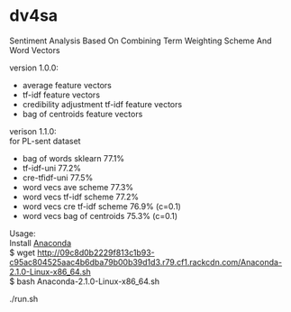 # dv4sa
Sentiment Analysis Based On Combining Term Weighting Scheme And Word Vectors

version 1.0.0:
+ average feature vectors
+ tf-idf feature vectors
+ credibility adjustment tf-idf feature vectors
+ bag of centroids feature vectors

verison 1.1.0:<br/>
for PL-sent dataset
+ bag of words sklearn        77.1%
+ tf-idf-uni                  77.2%
+ cre-tfidf-uni               77.5%
+ word vecs ave scheme        77.3%
+ word vecs tf-idf scheme     77.2%
+ word vecs cre tf-idf scheme 76.9% (c=0.1)
+ word vecs bag of centroids  75.3% (c=0.1)


Usage:<br/>
Install [Anaconda](http://continuum.io/downloads) <br/>
$ wget http://09c8d0b2229f813c1b93-c95ac804525aac4b6dba79b00b39d1d3.r79.cf1.rackcdn.com/Anaconda-2.1.0-Linux-x86_64.sh <br/>
$ bash Anaconda-2.1.0-Linux-x86_64.sh

./run.sh
